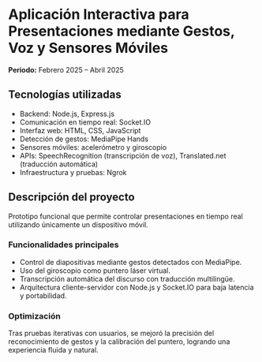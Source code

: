 # Aplicación Interactiva para Presentaciones mediante Gestos, Voz y Sensores Móviles  
**Periodo:** Febrero 2025 – Abril 2025  

## Tecnologías utilizadas
- Backend: Node.js, Express.js  
- Comunicación en tiempo real: Socket.IO  
- Interfaz web: HTML, CSS, JavaScript  
- Detección de gestos: MediaPipe Hands  
- Sensores móviles: acelerómetro y giroscopio  
- APIs: SpeechRecognition (transcripción de voz), Translated.net (traducción automática)  
- Infraestructura y pruebas: Ngrok  

## Descripción del proyecto
Prototipo funcional que permite controlar presentaciones en tiempo real utilizando únicamente un dispositivo móvil.  

### Funcionalidades principales
- Control de diapositivas mediante gestos detectados con MediaPipe.  
- Uso del giroscopio como puntero láser virtual.  
- Transcripción automática del discurso con traducción multilingüe.  
- Arquitectura cliente-servidor con Node.js y Socket.IO para baja latencia y portabilidad.  

### Optimización
Tras pruebas iterativas con usuarios, se mejoró la precisión del reconocimiento de gestos y la calibración del puntero, logrando una experiencia fluida y natural.  
